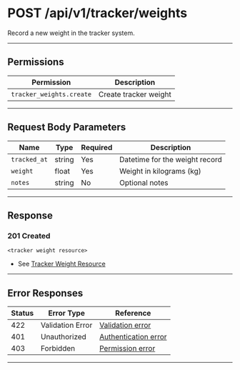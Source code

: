 # POST /api/v1/tracker/weights

Record a new weight in the tracker system.


---

## Permissions
| Permission                 | Description                |
|----------------------------|----------------------------|
| `tracker_weights.create`   | Create tracker weight      |

---

## Request Body Parameters
| Name         | Type    | Required | Description                                 |
|--------------|---------|----------|---------------------------------------------|
| `tracked_at` | string  | Yes      | Datetime for the weight record              |
| `weight`     | float   | Yes      | Weight in kilograms (kg)                    |
| `notes`      | string  | No       | Optional notes                              |

---

## Response

### 201 Created
```
<tracker weight resource>
```
- See [Tracker Weight Resource](tracker_weight_resource.md)

---

## Error Responses
| Status | Error Type         | Reference                                                      |
|--------|--------------------|----------------------------------------------------------------|
| 422    | Validation Error   | [Validation error](../../_globals/validation-errors.md)         |
| 401    | Unauthorized       | [Authentication error](../../_globals/authentication-errors.md) |
| 403    | Forbidden          | [Permission error](../../_globals/permission-errors.md)         |

---
